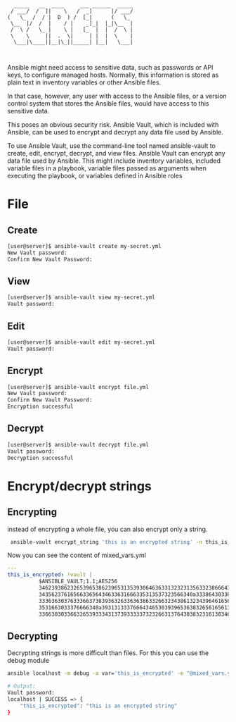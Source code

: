 ```

  _____   __  ____     ___ ______  _____
 / ___/  /  ]|    \   /  _]      |/ ___/
(   \_  /  / |  D  ) /  [_|      (   \_ 
 \__  |/  /  |    / |    _]_|  |_|\__  |
 /  \ /   \_ |    \ |   [_  |  |  /  \ |
 \    \     ||  .  \|     | |  |  \    |
  \___|\____||__|\_||_____| |__|   \___|
                                        


```
Ansible might need access to sensitive data, such as passwords or API keys, to configure managed hosts. Normally, this information is stored as plain text in inventory variables or other Ansible files.

In that case, however, any user with access to the Ansible files, or a version control system that stores the Ansible files, would have access to this sensitive data.

This poses an obvious security risk. Ansible Vault, which is included with Ansible, can be used to encrypt and decrypt any data file used
by Ansible.

To use Ansible Vault, use the command-line tool named ansible-vault to create, edit, encrypt, decrypt, and view files.
Ansible Vault can encrypt any data file used by Ansible. This might include inventory variables, included variable files in a playbook, variable files passed as arguments when executing the playbook, or variables defined in Ansible roles

# File
## Create
```bash
[user@server]$ ansible-vault create my-secret.yml
New Vault password:
Confirm New Vault Password:
```

## View
```bash
[user@server]$ ansible-vault view my-secret.yml
Vault password:
```

## Edit
```bash
[user@server]$ ansible-vault edit my-secret.yml
Vault password:
```
## Encrypt
```bash
[user@server]$ ansible-vault encrypt file.yml
New Vault password:
Confirm New Vault Password:
Encryption successful
```

## Decrypt
```bash
[user@server]$ ansible-vault decrypt file.yml
Vault password:
Decryption successful
```

# Encrypt/decrypt strings
## Encrypting
instead of encrypting a whole file, you can also encrypt only a string.

```bash
 ansible-vault encrypt_string 'this is an encrypted string' -n this_is_encrypted >> mixed_vars.yml
```

Now you can see the content of mixed_vars.yml
```yaml
---
this_is_encrypted: !vault |
          $ANSIBLE_VAULT;1.1;AES256
          34623938623265396538623965313539306463633132323135633238666433333865613662646637
          3435623761656633656434633631666335313537323566340a333864303363626634303866303430
          33363630376333663738393632633636386332663234386132343964616565376266656163643831
          3531663033376666340a393131333766643465303939653638326561656137623133623830333562
          33663030336632653933343137393333373232663137643038323161383461396437[
```



## Decrypting
Decrypting strings is more difficult than files. For this you can use the debug module

```bash
ansible localhost -m debug -a var='this_is_encrypted' -e "@mixed_vars.yml" --ask-vault-pass

# Output:
Vault password:
localhost | SUCCESS => {
    "this_is_encrypted": "this is an encrypted string"
}

```
